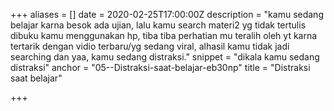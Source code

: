 +++
aliases = []
date = 2020-02-25T17:00:00Z
description = "kamu sedang belajar karna besok ada ujian, lalu kamu search materi2 yg tidak tertulis dibuku kamu menggunakan hp, tiba tiba perhatian mu teralih oleh yt karna tertarik dengan vidio terbaru/yg sedang viral, alhasil kamu tidak jadi searching dan yaa, kamu sedang distraksi."
snippet = "dikala kamu sedang distraksi"
anchor = "05--Distraksi-saat-belajar-eb30np"
title = "Distraksi saat belajar"

+++
